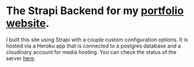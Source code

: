 # The Strapi Backend for my [portfolio website](https://brettcschneider.com).

I built this site using Strapi with a couple custom configuration options. It is hosted via a Heroku app that is connected to a postgres database and a cloudinary account for media hosting. You can check the status of the server [here](https://strapi.brettcschneider.com).
